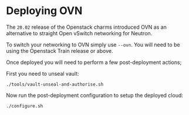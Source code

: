 # Deploying OVN

The `20.02` release of the Openstack charms introduced OVN as an alternative to straight Open vSwitch networking for Neutron.

To switch your networking to OVN simply use `--ovn`. You will need to be using the Openstack Train release or above.

Once deployed you will need to perform a few post-deployment actions;

First you need to unseal vault:

```console
./tools/vault-unseal-and-authorise.sh
```

Now run the post-deployment configuration to setup the deployed cloud:

```console
./configure.sh
```
